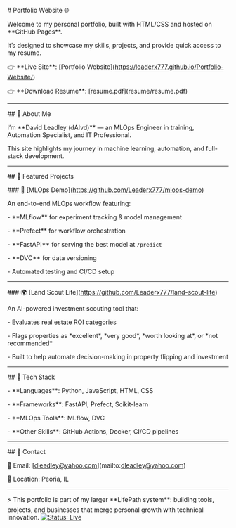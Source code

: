 \# Portfolio Website 🌐



Welcome to my personal portfolio, built with HTML/CSS and hosted on \*\*GitHub Pages\*\*.  

It’s designed to showcase my skills, projects, and provide quick access to my resume.



👉 \*\*Live Site\*\*: \[Portfolio Website](https://leaderx777.github.io/Portfolio-Website/)  

👉 \*\*Download Resume\*\*: \[resume.pdf](resume/resume.pdf)



---



\## 🔹 About Me

I’m \*\*David Leadley (dAIvd)\*\* — an MLOps Engineer in training, Automation Specialist, and IT Professional.  

This site highlights my journey in machine learning, automation, and full-stack development.



---



\## 🔹 Featured Projects



\### 🚀 \[MLOps Demo](https://github.com/Leaderx777/mlops-demo)

An end-to-end MLOps workflow featuring:

\- \*\*MLflow\*\* for experiment tracking \& model management

\- \*\*Prefect\*\* for workflow orchestration

\- \*\*FastAPI\*\* for serving the best model at `/predict`

\- \*\*DVC\*\* for data versioning

\- Automated testing and CI/CD setup



---



\### 🌍 \[Land Scout Lite](https://github.com/Leaderx777/land-scout-lite)

An AI-powered investment scouting tool that:

\- Evaluates real estate ROI categories

\- Flags properties as \*excellent\*, \*very good\*, \*worth looking at\*, or \*not recommended\*

\- Built to help automate decision-making in property flipping and investment



---



\## 🔹 Tech Stack

\- \*\*Languages\*\*: Python, JavaScript, HTML, CSS  

\- \*\*Frameworks\*\*: FastAPI, Prefect, Scikit-learn  

\- \*\*MLOps Tools\*\*: MLflow, DVC  

\- \*\*Other Skills\*\*: GitHub Actions, Docker, CI/CD pipelines  



---



\## 🔹 Contact

📧 Email: \[dleadley@yahoo.com](mailto:dleadley@yahoo.com)  

📍 Location: Peoria, IL  



---



⚡ This portfolio is part of my larger \*\*LifePath system\*\*: building tools, projects, and businesses that merge personal growth with technical innovation.
[![Status: Live](https://img.shields.io/badge/Status-Live-green)](https://leaderx777.github.io/Portfolio-Website)

